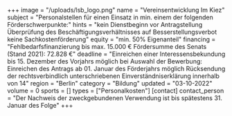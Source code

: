+++
image = "/uploads/lsb_logo.png"
name = "Vereinsentwicklung Im Kiez"
subject = "Personalstellen für einen Einsatz in min. einem der folgenden Förderschwerpunkte:"
hints = "kein Dienstbeginn vor Antragstellung Überprüfung des Beschäftigungsverhältnisses auf Besserstellungsverbot keine Sachkostenförderung"
equity = "min. 50% Eigenanteil"
financing = "Fehlbedarfsfinanzierung bis max. 15.000 € Fördersumme des Senats (Stand 2021): 72.828 €"
deadline = "Einreichen einer Interessensbekundung bis 15. Dezember des Vorjahrs möglich bei Auswahl der Bewerbung: Einreichen des Antrags ab 01. Januar des Förderjahrs möglich Rücksendung der rechtsverbindlich unterschriebenen Einverständniserklärung innerhalb von 14"
region = "Berlin"
category = "Bildung"
updated = "03-10-2022"
volume = 0
sports = []
types = ["Personalkosten"]
[contact]
contact_person = "Der Nachweis der zweckgebundenen Verwendung ist bis spätestens 31. Januar des Folge"
+++